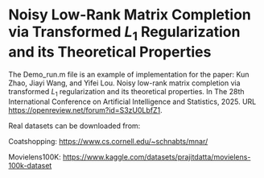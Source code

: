 # Noisy Low-Rank Matrix Completion via Transformed $L_1$ Regularization and its Theoretical Properties

The Demo_run.m file is an example of implementation for the paper:
Kun Zhao, Jiayi Wang, and Yifei Lou. Noisy low-rank matrix completion via transformed $L_1$ regularization and its theoretical properties. In The 28th International Conference on Artificial Intelligence and Statistics, 2025. URL https://openreview.net/forum?id=S3zU0LbfZ1.

Real datasets can be downloaded from:

Coatshopping: https://www.cs.cornell.edu/~schnabts/mnar/

Movielens100K: https://www.kaggle.com/datasets/prajitdatta/movielens-100k-dataset
